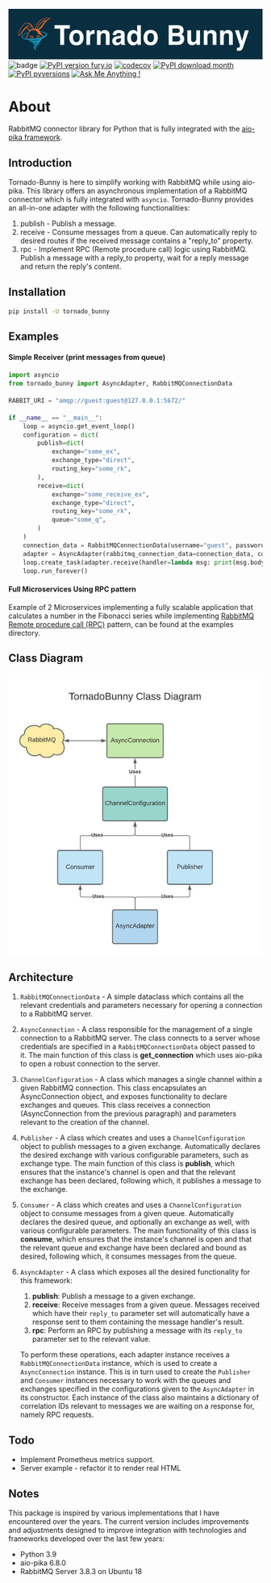 ![](readme_media/bunny_banner.png)
![badge](https://github.com/odedshimon/tornado-bunny/workflows/Tornado%20Bunny%20CI/CD/badge.svg)
[![PyPI version fury.io](https://badge.fury.io/py/tornado-bunny.svg)](https://pypi.python.org/pypi/tornado-bunny/)
[![codecov](https://codecov.io/gh/PythonCloudFrameworks/tornado-bunny/branch/master/graph/badge.svg?token=1HWGBGCV0G)](https://codecov.io/gh/PythonCloudFrameworks/tornado-bunny)
[![PyPI download month](https://img.shields.io/pypi/dm/tornado-bunny.svg)](https://pypi.python.org/pypi/tornado-bunny/)
[![PyPI pyversions](https://img.shields.io/pypi/pyversions/tornado-bunny.svg)](https://pypi.python.org/pypi/tornado-bunny/)
[![Ask Me Anything !](https://img.shields.io/badge/Ask%20me-anything-1abc9c.svg)](https://github.com/odedshimon/tornado-bunny/)

About
=============
RabbitMQ connector library for Python that is fully integrated with the [aio-pika framework](https://aio-pika.readthedocs.io/en/latest/).

Introduction
------------
Tornado-Bunny is here to simplify working with RabbitMQ while using aio-pika.
This library offers an asynchronous implementation of a RabbitMQ connector which is fully integrated with `asyncio`.
Tornado-Bunny provides an all-in-one adapter with the following functionalities:
1. publish - Publish a message.
2. receive - Consume messages from a queue. Can automatically reply to desired routes if the received message
             contains a "reply_to" property.
3. rpc - Implement RPC (Remote procedure call) logic using RabbitMQ. Publish a message with a reply_to property, wait for a reply message and return the reply's content.

Installation
------------
```bash
pip install -U tornado_bunny
```

Examples
-------
#### Simple Receiver (print messages from queue)
```python
import asyncio
from tornado_bunny import AsyncAdapter, RabbitMQConnectionData

RABBIT_URI = "amqp://guest:guest@127.0.0.1:5672/"

if __name__ == "__main__":
    loop = asyncio.get_event_loop()
    configuration = dict(
        publish=dict(
            exchange="some_ex",
            exchange_type="direct",
            routing_key="some_rk",
        ),
        receive=dict(
            exchange="some_receive_ex",
            exchange_type="direct",
            routing_key="some_rk",
            queue="some_q",
        )
    )
    connection_data = RabbitMQConnectionData(username="guest", password="guest", connection_name="example")
    adapter = AsyncAdapter(rabbitmq_connection_data=connection_data, configuration=configuration, loop=loop)
    loop.create_task(adapter.receive(handler=lambda msg: print(msg.body), queue="some_q"))
    loop.run_forever()
```

#### Full Microservices Using RPC pattern
Example of 2 Microservices implementing a fully scalable application that calculates a number in the Fibonacci series while implementing [RabbitMQ Remote procedure call (RPC)](https://www.rabbitmq.com/tutorials/tutorial-six-python.html) pattern, can be found at the examples directory.

Class Diagram
------------
![Class Diagram](readme_media/class_diagram.jpeg)

Architecture
------------
1. `RabbitMQConnectionData` -
   A simple dataclass which contains all the relevant credentials and parameters necessary for opening a connection
   to a RabbitMQ server.
2. `AsyncConnection` -
   A class responsible for the management of a single connection to a RabbitMQ server.
   The class connects to a server whose credentials are specified in a `RabbitMQConnectionData` object passed to it.
   The main function of this class is **get_connection** which uses aio-pika to open a robust connection to the server.
3. `ChannelConfiguration` -
   A class which manages a single channel within a given RabbitMQ connection.
   This class encapsulates an AsyncConnection object, and exposes functionality to declare exchanges and queues.
   This class receives a connection (AsyncConnection from the previous paragraph) and parameters relevant to the creation of the channel.
4. `Publisher` -
   A class which creates and uses a `ChannelConfiguration` object to publish messages to a given exchange.
   Automatically declares the desired exchange with various configurable parameters, such as exchange type.
   The main function of this class is **publish**, which ensures that the instance's channel is open and that
   the relevant exchange has been declared, following which, it publishes a message to the exchange.
5. `Consumer` -
   A class which creates and uses a `ChannelConfiguration` object to consume messages from a given queue.
   Automatically declares the desired queue, and optionally an exchange as well, with various configurable parameters.
   The main functionality of this class is **consume**, which ensures that the instance's channel is open and that
   the relevant queue and exchange have been declared and bound as desired, following which, it consumes messages from
   the queue.
6. `AsyncAdapter` -
   A class which exposes all the desired functionality for this framework:
   1. **publish**: Publish a message to a given exchange.
   2. **receive**: Receive messages from a given queue. Messages received which have their `reply_to`
      parameter set will automatically have a response sent to them containing the message handler's result.
   3. **rpc**: Perform an RPC by publishing a message with its `reply_to` parameter set to the relevant value.

   To perform these operations, each adapter instance receives a `RabbitMQConnectionData` instance,
   which is used to create a `AsyncConnection` instance. This is in turn used to create the
   `Publisher` and `Consumer` instances necessary to work with the queues and exchanges specified
   in the configurations given to the `AsyncAdapter` in its constructor.
   Each instance of the class also maintains a dictionary of correlation IDs relevant to messages
   we are waiting on a response for, namely RPC requests.


Todo
----
* Implement Prometheus metrics support.
* Server example - refactor it to render real HTML

Notes
-----
This package is inspired by various implementations that I have encountered over the years.
The current version includes improvements and adjustments designed to improve integration
with technologies and frameworks developed over the last few years:
* Python 3.9
* aio-pika 6.8.0
* RabbitMQ Server 3.8.3 on Ubuntu 18
